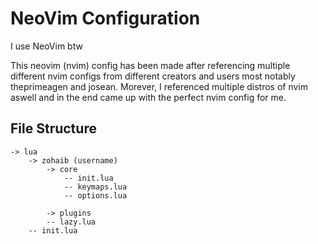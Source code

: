 # NeoVim Configuration

I use NeoVim btw

This neovim (nvim) config has been made after referencing multiple different nvim configs from different creators and users most notably theprimeagen and josean. Morever, I referenced multiple distros of nvim aswell and in the end came up with the perfect nvim config for me.

## File Structure

```
-> lua
    -> zohaib (username)
        -> core
            -- init.lua
            -- keymaps.lua
            -- options.lua

        -> plugins
        -- lazy.lua
    -- init.lua
```
